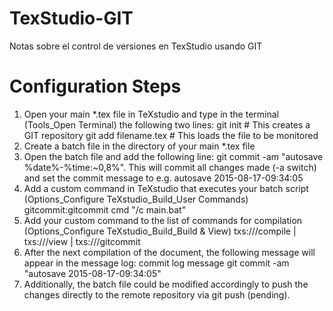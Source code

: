 # TexStudio-GIT
Notas sobre el control de versiones en TexStudio usando GIT

# Configuration Steps
1. Open your main *.tex file in TeXstudio and type in the terminal (Tools_Open Terminal) the following two lines:
   git init               # This creates a GIT repository
   git add filename.tex   # This loads the file to be monitored
2. Create a batch file in the directory of your main *.tex file
3. Open the batch file and add the following line: git commit -am "autosave %date%-%time:~0,8%". This will commit all changes made (-a switch) and set the commit message to e.g. autosave 2015-08-17-09:34:05
4. Add a custom command in TeXstudio that executes your batch script (Options_Configure TeXstudio_Build_User Commands)
   gitcommit:gitcommit      cmd "/c main.bat"
5. Add your custom command to the list of commands for compilation (Options_Configure TeXstudio_Build_Build & View)
   txs:///compile | txs:///view | txs:///gitcommit
6. After the next compilation of the document, the following message will appear in the message log: commit log message
   git commit -am "autosave 2015-08-17-09:34:05"
7. Additionally, the batch file could be modified accordingly to push the changes directly to the remote repository via git push (pending).
